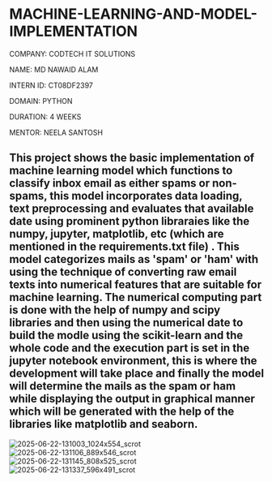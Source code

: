 # MACHINE-LEARNING-AND-MODEL-IMPLEMENTATION

COMPANY: CODTECH IT SOLUTIONS

NAME: MD NAWAID ALAM

INTERN ID: CT08DF2397

DOMAIN: PYTHON

DURATION: 4 WEEKS

MENTOR: NEELA SANTOSH

## This project shows the basic implementation of machine learning model which functions to classify inbox email as either spams or non-spams, this model incorporates data loading, text preprocessing and evaluates that available date using prominent python libraraies like the numpy, jupyter, matplotlib, etc (which are mentioned in the requirements.txt file) . This model categorizes mails as 'spam' or 'ham' with using the technique of converting raw email texts into numerical features that are suitable for machine learning. The numerical computing part is done with the help of numpy and scipy libraries and then using the numerical date to build the modle using the scikit-learn and the whole code and the execution part is set in the jupyter notebook environment, this is where the development will take place and finally the model will determine the mails as the spam or ham while displaying the output in graphical manner which will be generated with the help of the libraries like matplotlib and seaborn.

![2025-06-22-131003_1024x554_scrot](https://github.com/user-attachments/assets/8ea1234f-45b6-438e-b34e-d46aa534249f)
![2025-06-22-131106_889x546_scrot](https://github.com/user-attachments/assets/92bd6324-617f-4894-84b8-070650da2383)
![2025-06-22-131145_808x525_scrot](https://github.com/user-attachments/assets/031f06d7-8e8e-4a63-ae18-b683c7587569)
![2025-06-22-131337_596x491_scrot](https://github.com/user-attachments/assets/06bd4a04-079d-486e-98ac-c931b94d6749)






